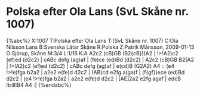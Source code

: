 # Polska efter Ola Lans (SvL Skåne nr. 1007)

{%abc%}
X:1007
T:Polska efter Ola Lans
T:(SvL Skåne nr. 1007)
C:Ola Nilsson Lans
B:Svenska Låtar Skåne
R:Polska
Z:Patrik Månsson, 2009-01-13
O:Sjörup, Skåne
M:3/4
L:1/16
K:A
A2c2 (cB)GB (B2{cB})(A2 | !>!A2)c2 (ef)ed (d2c2) | cABc defg (ag)af |
(fe)ce (ed)Bd (d2c2) | A2c2 (cB)GB B2(A2 | !>!A2)c2 (ef)ed (d2c2) |
cABc defg (ag)af | e(cd)B (G2A2) A4 :: (e4 !>!e)fga b2a2 |
a2e2 e(fe)d d2c2 | (AB)cd e2fg a(ga)f | (f{gf})ece (ed)Bd d2c2 |
(e4 !>!e)fga b2a2 | a2e2 e(fe)d d2c2 | [AE]2a2 e2fg agaf | edcB !trill!B4 A4 :|
{%endabc%}

